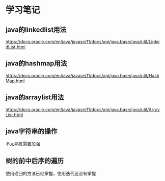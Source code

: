 # 学习笔记
## java的linkedlist用法
https://docs.oracle.com/en/java/javase/11/docs/api/java.base/java/util/LinkedList.html
## java的hashmap用法
https://docs.oracle.com/en/java/javase/11/docs/api/java.base/java/util/HashMap.html
## java的arraylist用法
https://docs.oracle.com/en/java/javase/11/docs/api/java.base/java/util/ArrayList.html
## java字符串的操作
不太熟练需要加强
## 树的前中后序的遍历
使用递归的方法已经掌握，使用迭代还没有掌握
